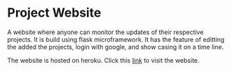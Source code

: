 # Project Website

A website where anyone can monitor the updates of their respective projects. It is build using flask microframework. It has the feature of editting the added the projects, login with google, and show casing it on a time line.


The website is hosted on heroku. Click this [link](pro-case.herokuapp.com) to visit the website.

